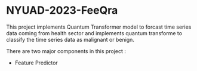 # NYUAD-2023-FeeQra

This project implements Quantum Transformer model to forcast time series data coming from health sector and implements quantum transforme to classify the time series data as malignant or benign. 

There are two major components in this project : 
* Feature Predictor 
